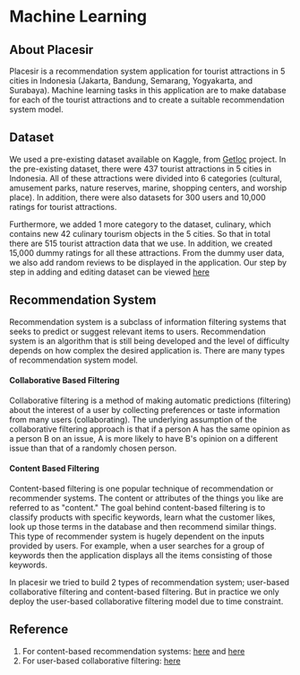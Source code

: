 # Machine Learning

## About Placesir
Placesir is a recommendation system application for tourist attractions in 5 cities in Indonesia (Jakarta, Bandung, Semarang, Yogyakarta, and Surabaya). Machine learning tasks in this application are to make database for each of the tourist attractions and to create a suitable recommendation system model.

## Dataset
We used a pre-existing dataset available on Kaggle, from [Getloc](https://www.kaggle.com/datasets/aprabowo/indonesia-tourism-destination) project. In the pre-existing dataset, there were 437 tourist attractions in 5 cities in Indonesia. All of these attractions were divided into 6 categories (cultural, amusement parks, nature reserves, marine, shopping centers, and worship place). In addition, there were also datasets for 300 users and 10,000 ratings for tourist attractions.

Furthermore, we added 1 more category to the dataset, culinary, which contains new 42 culinary tourism objects in the 5 cities. So that in total there are 515 tourist attraction data that we use. In addition, we created 15,000 dummy ratings for all these attractions. From the dummy user data, we also add random reviews to be displayed in the application. Our step by step in adding and editing dataset can be viewed [here](https://docs.google.com/spreadsheets/d/16tOyKW-F4e2UZMhBBxGqpur1nPEhnCXx6prVseGaEFA/edit?usp=sharing)

## Recommendation System
Recommendation system is a subclass of information filtering systems that seeks to predict or suggest relevant items to users. Recommendation system is an algorithm that is still being developed and the level of difficulty depends on how complex the desired application is. There are many types of recommendation system model.

#### Collaborative Based Filtering
Collaborative filtering is a method of making automatic predictions (filtering) about the interest of a user by collecting preferences or taste information from many users (collaborating). The underlying assumption of the collaborative filtering approach is that if a person A has the same opinion as a person B on an issue, A is more likely to have B's opinion on a different issue than that of a randomly chosen person.

#### Content Based Filtering
Content-based filtering is one popular technique of recommendation or recommender systems. The content or attributes of the things you like are referred to as "content." The goal behind content-based filtering is to classify products with specific keywords, learn what the customer likes, look up those terms in the database and then recommend similar things. This type of recommender system is hugely dependent on the inputs provided by users. For example, when a user searches for a group of keywords then the application displays all the items consisting of those keywords.

In placesir we tried to build 2 types of recommendation system; user-based collaborative filtering and content-based filtering. But in practice we only deploy the user-based collaborative filtering model due to time constraint.

## Reference
1. For content-based recommendation systems: [here](https://www.kdnuggets.com/2020/07/building-content-based-book-recommendation-engine.html) and [here](https://www.youtube.com/watch?v=1xtrIEwY_zY)
2. For user-based collaborative filtering: [here](https://gilberttanner.com/blog/building-a-book-recommendation-system-usingkeras/)
